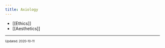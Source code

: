 ```yaml
---
title: Axiology
---
```


- [[Ethics]]
- [[Aesthetics]]

---

<sup><sub>Updated: 2020-10-11 </sub></sup>
